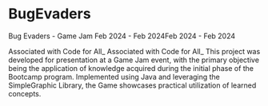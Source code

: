 # BugEvaders

Bug Evaders - Game Jam
Feb 2024 - Feb 2024Feb 2024 - Feb 2024

Associated with Code for All_
Associated with Code for All_
This project was developed for presentation at a Game Jam event, with the primary objective being the application of knowledge acquired during the initial phase of the Bootcamp program. Implemented using Java and leveraging the SimpleGraphic Library, the Game showcases practical utilization of learned concepts.
